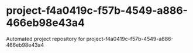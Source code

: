 # project-f4a0419c-f57b-4549-a886-466eb98e43a4
Automated project repository for project-f4a0419c-f57b-4549-a886-466eb98e43a4
